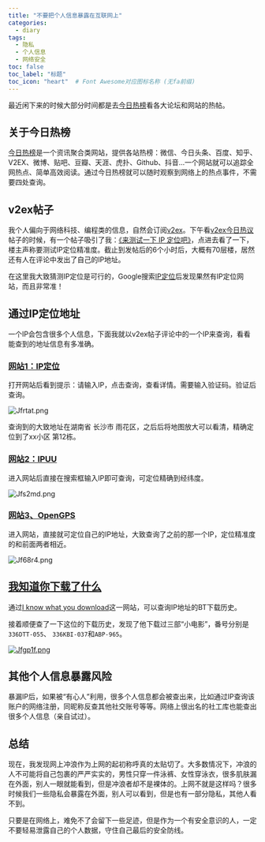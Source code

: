 ```yaml
---
title: "不要把个人信息暴露在互联网上"
categories:
  - diary
tags:
  - 隐私
  - 个人信息
  - 网络安全
toc: false
toc_label: "标题"
toc_icon: "heart"  # Font Awesome对应图标名称 (无fa前缀)	
---
```

最近闲下来的时候大部分时间都是去[今日热榜](https://tophub.today/)看各大论坛和网站的热帖。

## 关于今日热榜
[今日热榜](https://tophub.today/)是一个资讯聚合类网站，提供各站热榜：微信、今日头条、百度、知乎、V2EX、微博、贴吧、豆瓣、天涯、虎扑、Github、抖音...一个网站就可以追踪全网热点、简单高效阅读。通过今日热榜就可以随时观察到网络上的热点事件，不需要四处查询。

## v2ex帖子
我个人偏向于网络科技、编程类的信息，自然会订阅[v2ex](https://www.v2ex.com/)。下午看[v2ex今日热议](https://tophub.today/n/wWmoORe4EO)帖子的时候，有一个帖子吸引了我：[《来测试一下 IP 定位吧》](https://www.v2ex.com/t/666486)，点进去看了一下，楼主声称要测试IP定位精准度。截止到发帖后的6个小时后，大概有70层楼，居然还有人在评论中发出了自己的IP地址。

在这里我大致猜测IP定位是可行的，Google搜索[IP定位](https://www.google.com/search?q=IP%E5%AE%9A%E4%BD%8D)后发现果然有IP定位网站，而且非常准！

## 通过IP定位地址
一个IP会包含很多个人信息，下面我就以v2ex帖子评论中的一个IP来查询，看看能查到的地址信息有多准确。

### [网站1：IP定位](https://www.chaipip.com/)
打开网站后看到提示：请输入IP，点击查询，查看详情。需要输入验证码。验证后查询。

![Jfrtat.png](https://s1.ax1x.com/2020/04/27/Jfrtat.png)

查询到的大致地址在湖南省 长沙市 雨花区，之后后将地图放大可以看清，精确定位到了xx小区 第12栋。

### [网站2：IPUU](https://www.ipplus360.com/ip/)
进入网站后直接在搜索框输入IP即可查询，可定位精确到经纬度。

![Jfs2md.png](https://s1.ax1x.com/2020/04/27/Jfs2md.png)

### [网站3、OpenGPS](https://www.opengps.cn/Data/IP/LocHighAcc.aspx)
进入网站，直接就可定位自己的IP地址，大致查询了之前的那一个IP，定位精准度的和前面两者相近。

![Jf68r4.png](https://s1.ax1x.com/2020/04/27/Jf68r4.png)

## [我知道你下载了什么](https://iknowwhatyoudownload.com/)
通过[I know what you download](https://iknowwhatyoudownload.com/)这一网站，可以查询IP地址的BT下载历史。

接着顺便查了一下这位的下载历史，发现了他下载过三部“小电影”，番号分别是`336DTT-055`、	`336KBI-037`和`ABP-965`。

[![Jfgp1f.png](https://s1.ax1x.com/2020/04/27/Jfgp1f.png)](https://imgchr.com/i/Jfgp1f)

## 其他个人信息暴露风险
暴漏IP后，如果被“有心人”利用，很多个人信息都会被查出来，比如通过IP查询该账户的网络注册，同昵称反查其他社交账号等等。网络上很出名的社工库也能查出很多个人信息（亲自试过）。

## 总结
现在，我发现网上冲浪作为上网的起初称呼真的太贴切了。大多数情况下，冲浪的人不可能将自己包裹的严严实实的，男性只穿一件泳裤、女性穿泳衣，很多肌肤漏在外面，别人一眼就能看到，但是冲浪者却不是裸体的。上网不就是这样吗？很多时候我们一些隐私会暴露在外面，别人可以看到，但是也有一部分隐私，其他人看不到。

只要是在网络上，难免不了会留下一些足迹，但是作为一个有安全意识的人，一定不要轻易泄露自己的个人数据，守住自己最后的安全防线。
